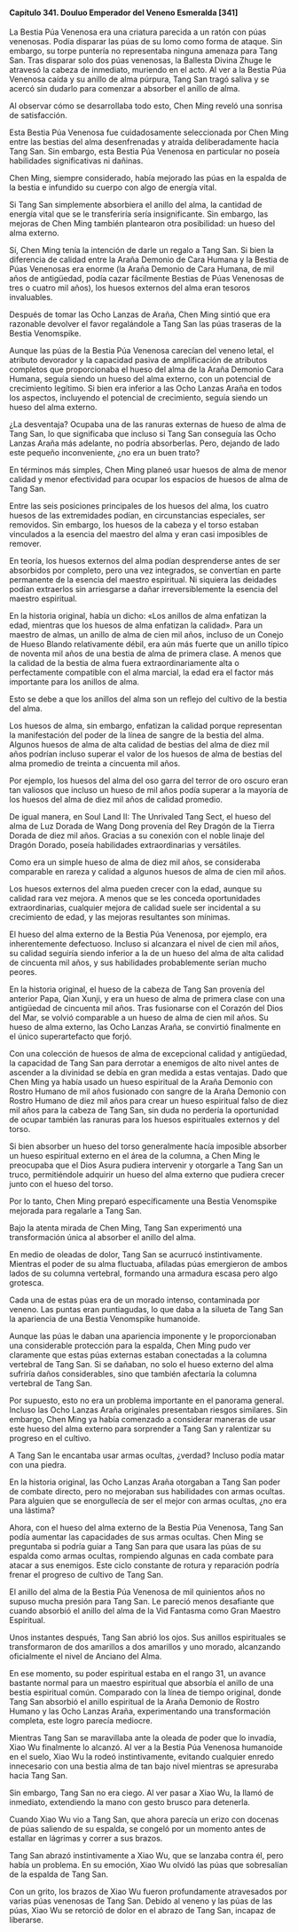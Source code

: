 
#### Capítulo 341. Douluo Emperador del Veneno Esmeralda [341]


La Bestia Púa Venenosa era una criatura parecida a un ratón con púas venenosas. Podía disparar las púas de su lomo como forma de ataque. Sin embargo, su torpe puntería no representaba ninguna amenaza para Tang San. Tras disparar solo dos púas venenosas, la Ballesta Divina Zhuge le atravesó la cabeza de inmediato, muriendo en el acto. Al ver a la Bestia Púa Venenosa caída y su anillo de alma púrpura, Tang San tragó saliva y se acercó sin dudarlo para comenzar a absorber el anillo de alma.

Al observar cómo se desarrollaba todo esto, Chen Ming reveló una sonrisa de satisfacción.

Esta Bestia Púa Venenosa fue cuidadosamente seleccionada por Chen Ming entre las bestias del alma desenfrenadas y atraída deliberadamente hacia Tang San. Sin embargo, esta Bestia Púa Venenosa en particular no poseía habilidades significativas ni dañinas.

Chen Ming, siempre considerado, había mejorado las púas en la espalda de la bestia e infundido su cuerpo con algo de energía vital.

Si Tang San simplemente absorbiera el anillo del alma, la cantidad de energía vital que se le transferiría sería insignificante. Sin embargo, las mejoras de Chen Ming también plantearon otra posibilidad: un hueso del alma externo.

Sí, Chen Ming tenía la intención de darle un regalo a Tang San. Si bien la diferencia de calidad entre la Araña Demonio de Cara Humana y la Bestia de Púas Venenosas era enorme (la Araña Demonio de Cara Humana, de mil años de antigüedad, podía cazar fácilmente Bestias de Púas Venenosas de tres o cuatro mil años), los huesos externos del alma eran tesoros invaluables.

Después de tomar las Ocho Lanzas de Araña, Chen Ming sintió que era razonable devolver el favor regalándole a Tang San las púas traseras de la Bestia Venomspike.

Aunque las púas de la Bestia Púa Venenosa carecían del veneno letal, el atributo devorador y la capacidad pasiva de amplificación de atributos completos que proporcionaba el hueso del alma de la Araña Demonio Cara Humana, seguía siendo un hueso del alma externo, con un potencial de crecimiento legítimo. Si bien era inferior a las Ocho Lanzas Araña en todos los aspectos, incluyendo el potencial de crecimiento, seguía siendo un hueso del alma externo.

¿La desventaja? Ocupaba una de las ranuras externas de hueso de alma de Tang San, lo que significaba que incluso si Tang San conseguía las Ocho Lanzas Araña más adelante, no podría absorberlas. Pero, dejando de lado este pequeño inconveniente, ¿no era un buen trato?

En términos más simples, Chen Ming planeó usar huesos de alma de menor calidad y menor efectividad para ocupar los espacios de huesos de alma de Tang San.

Entre las seis posiciones principales de los huesos del alma, los cuatro huesos de las extremidades podían, en circunstancias especiales, ser removidos. Sin embargo, los huesos de la cabeza y el torso estaban vinculados a la esencia del maestro del alma y eran casi imposibles de remover.

En teoría, los huesos externos del alma podían desprenderse antes de ser absorbidos por completo, pero una vez integrados, se convertían en parte permanente de la esencia del maestro espiritual. Ni siquiera las deidades podían extraerlos sin arriesgarse a dañar irreversiblemente la esencia del maestro espiritual.

En la historia original, había un dicho: «Los anillos de alma enfatizan la edad, mientras que los huesos de alma enfatizan la calidad». Para un maestro de almas, un anillo de alma de cien mil años, incluso de un Conejo de Hueso Blando relativamente débil, era aún más fuerte que un anillo típico de noventa mil años de una bestia de alma de primera clase. A menos que la calidad de la bestia de alma fuera extraordinariamente alta o perfectamente compatible con el alma marcial, la edad era el factor más importante para los anillos de alma.

Esto se debe a que los anillos del alma son un reflejo del cultivo de la bestia del alma.

Los huesos de alma, sin embargo, enfatizan la calidad porque representan la manifestación del poder de la línea de sangre de la bestia del alma. Algunos huesos de alma de alta calidad de bestias del alma de diez mil años podrían incluso superar el valor de los huesos de alma de bestias del alma promedio de treinta a cincuenta mil años.

Por ejemplo, los huesos del alma del oso garra del terror de oro oscuro eran tan valiosos que incluso un hueso de mil años podía superar a la mayoría de los huesos del alma de diez mil años de calidad promedio.

De igual manera, en Soul Land II: The Unrivaled Tang Sect, el hueso del alma de Luz Dorada de Wang Dong provenía del Rey Dragón de la Tierra Dorada de diez mil años. Gracias a su conexión con el noble linaje del Dragón Dorado, poseía habilidades extraordinarias y versátiles.

Como era un simple hueso de alma de diez mil años, se consideraba comparable en rareza y calidad a algunos huesos de alma de cien mil años.

Los huesos externos del alma pueden crecer con la edad, aunque su calidad rara vez mejora. A menos que se les conceda oportunidades extraordinarias, cualquier mejora de calidad suele ser incidental a su crecimiento de edad, y las mejoras resultantes son mínimas.

El hueso del alma externo de la Bestia Púa Venenosa, por ejemplo, era inherentemente defectuoso. Incluso si alcanzara el nivel de cien mil años, su calidad seguiría siendo inferior a la de un hueso del alma de alta calidad de cincuenta mil años, y sus habilidades probablemente serían mucho peores.

En la historia original, el hueso de la cabeza de Tang San provenía del anterior Papa, Qian Xunji, y era un hueso de alma de primera clase con una antigüedad de cincuenta mil años. Tras fusionarse con el Corazón del Dios del Mar, se volvió comparable a un hueso de alma de cien mil años. Su hueso de alma externo, las Ocho Lanzas Araña, se convirtió finalmente en el único superartefacto que forjó.

Con una colección de huesos de alma de excepcional calidad y antigüedad, la capacidad de Tang San para derrotar a enemigos de alto nivel antes de ascender a la divinidad se debía en gran medida a estas ventajas. Dado que Chen Ming ya había usado un hueso espiritual de la Araña Demonio con Rostro Humano de mil años fusionado con sangre de la Araña Demonio con Rostro Humano de diez mil años para crear un hueso espiritual falso de diez mil años para la cabeza de Tang San, sin duda no perdería la oportunidad de ocupar también las ranuras para los huesos espirituales externos y del torso.

Si bien absorber un hueso del torso generalmente hacía imposible absorber un hueso espiritual externo en el área de la columna, a Chen Ming le preocupaba que el Dios Asura pudiera intervenir y otorgarle a Tang San un truco, permitiéndole adquirir un hueso del alma externo que pudiera crecer junto con el hueso del torso.

Por lo tanto, Chen Ming preparó específicamente una Bestia Venomspike mejorada para regalarle a Tang San.

Bajo la atenta mirada de Chen Ming, Tang San experimentó una transformación única al absorber el anillo del alma.

En medio de oleadas de dolor, Tang San se acurrucó instintivamente. Mientras el poder de su alma fluctuaba, afiladas púas emergieron de ambos lados de su columna vertebral, formando una armadura escasa pero algo grotesca.

Cada una de estas púas era de un morado intenso, contaminada por veneno. Las puntas eran puntiagudas, lo que daba a la silueta de Tang San la apariencia de una Bestia Venomspike humanoide.

Aunque las púas le daban una apariencia imponente y le proporcionaban una considerable protección para la espalda, Chen Ming pudo ver claramente que estas púas externas estaban conectadas a la columna vertebral de Tang San. Si se dañaban, no solo el hueso externo del alma sufriría daños considerables, sino que también afectaría la columna vertebral de Tang San.

Por supuesto, esto no era un problema importante en el panorama general. Incluso las Ocho Lanzas Araña originales presentaban riesgos similares. Sin embargo, Chen Ming ya había comenzado a considerar maneras de usar este hueso del alma externo para sorprender a Tang San y ralentizar su progreso en el cultivo.

A Tang San le encantaba usar armas ocultas, ¿verdad? Incluso podía matar con una piedra.

En la historia original, las Ocho Lanzas Araña otorgaban a Tang San poder de combate directo, pero no mejoraban sus habilidades con armas ocultas. Para alguien que se enorgullecía de ser el mejor con armas ocultas, ¿no era una lástima?

Ahora, con el hueso del alma externo de la Bestia Púa Venenosa, Tang San podía aumentar las capacidades de sus armas ocultas. Chen Ming se preguntaba si podría guiar a Tang San para que usara las púas de su espalda como armas ocultas, rompiendo algunas en cada combate para atacar a sus enemigos. Este ciclo constante de rotura y reparación podría frenar el progreso de cultivo de Tang San.

El anillo del alma de la Bestia Púa Venenosa de mil quinientos años no supuso mucha presión para Tang San. Le pareció menos desafiante que cuando absorbió el anillo del alma de la Vid Fantasma como Gran Maestro Espiritual.

Unos instantes después, Tang San abrió los ojos. Sus anillos espirituales se transformaron de dos amarillos a dos amarillos y uno morado, alcanzando oficialmente el nivel de Anciano del Alma.

En ese momento, su poder espiritual estaba en el rango 31, un avance bastante normal para un maestro espiritual que absorbía el anillo de una bestia espiritual común. Comparado con la línea de tiempo original, donde Tang San absorbió el anillo espiritual de la Araña Demonio de Rostro Humano y las Ocho Lanzas Araña, experimentando una transformación completa, este logro parecía mediocre.

Mientras Tang San se maravillaba ante la oleada de poder que lo invadía, Xiao Wu finalmente lo alcanzó. Al ver a la Bestia Púa Venenosa humanoide en el suelo, Xiao Wu la rodeó instintivamente, evitando cualquier enredo innecesario con una bestia alma de tan bajo nivel mientras se apresuraba hacia Tang San.

Sin embargo, Tang San no era ciego. Al ver pasar a Xiao Wu, la llamó de inmediato, extendiendo la mano con gesto brusco para detenerla.

Cuando Xiao Wu vio a Tang San, que ahora parecía un erizo con docenas de púas saliendo de su espalda, se congeló por un momento antes de estallar en lágrimas y correr a sus brazos.

Tang San abrazó instintivamente a Xiao Wu, que se lanzaba contra él, pero había un problema. En su emoción, Xiao Wu olvidó las púas que sobresalían de la espalda de Tang San.

Con un grito, los brazos de Xiao Wu fueron profundamente atravesados por varias púas venenosas de Tang San. Debido al veneno y las púas de las púas, Xiao Wu se retorció de dolor en el abrazo de Tang San, incapaz de liberarse.